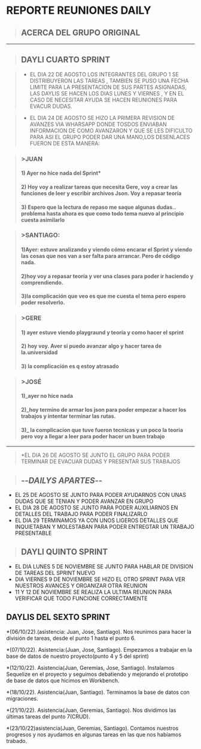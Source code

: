 # **REPORTE REUNIONES DAILY**
>## **ACERCA DEL GRUPO ORIGINAL**
---
>## **DAYLI CUARTO SPRINT**

>* EL DIA 22 DE AGOSTO LOS INTEGRANTES DEL GRUPO 1 SE DISTRIBUYERON LAS TAREAS , TAMBIEN SE PUSO UNA FECHA LIMITE PARA LA PRESENTACION DE SUS PARTES ASIGNADAS, LAS DAYLIS SE HACEN LOS DIAS LUNES Y VIERNES , Y EN EL CASO DE NECESITAR AYUDA SE HACEN REUNIONES PARA EVACUR DUDAS.

>* EL DIA 24 DE AGOSTO SE HIZO LA PRIMERA REVISION DE AVANZES VIA WHARSAPP DONDE TOSDOS ENVIABAN INFORMACION DE COMO AVANZARON Y QUE SE LES DIFICULTO PARA ASI EL GRUPO PODER DAR UNA MANO,LOS DESENLACES FUERON DE ESTA MANERA:


>### >JUAN
>#### 1) Ayer no hice nada del Sprint*
>#### 2) Hoy voy a realizar tareas que necesita Gere, voy a crear las funciones de leer y escribir archivos Json. Voy a repasar teoría 
>#### 3) Espero que la lectura de repaso me saque algunas dudas.. problema hasta ahora es que como todo tema nuevo al principio cuesta asimilarlo

>### >SANTIAGO:
 >#### 1)Ayer: estuve analizando y viendo cómo encarar el Sprint y viendo las cosas que nos van a ser falta para arrancar. Pero de código nada.
>#### 2)hoy voy a repasar teoría y ver una clases para poder ir haciendo y comprendiendo.
>#### 3)la complicación que veo es que me cuesta el tema pero espero poder resolverlo.

> ### >GERE
>#### 1) ayer estuve viendo playgraund y teoría y como hacer el sprint
>#### 2) hoy voy. Aver si puedo avanzar algo y hacer tarea de la.universidad
>#### 3) la complicación es q estoy atrasado

>### >JOSÉ
>#### 1)_ayer no hice nada 
>#### 2)_hoy termino de armar los json para poder empezar a hacer los trabajos y intentar terminar las rutas.
>#### 3)_ la complicacion que tuve fueron tecnicas y un poco la teoria pero voy a llegar a leer para poder hacer un buen trabajo
---
> *EL DIA 26 DE AGOSTO SE JUNTO EL GRUPO PARA PODER TERMINAR DE EVACUAR DUDAS Y PRESENTAR SUS TRABAJOS 

>## --*DAILYS APARTES*--
* EL 25 DE AGOSTO SE JUNTO PARA PODER AYUDARNOS CON UNAS DUDAS QUE SE TENIAN Y PODER AVANZAR EN GRUPO
* EL DIA 28 DE AGOSTO SE JUNTO PARA PODER AUXILIARNOS EN DETALLES DEL TRABAJO PARA PODER FINALIZARLO
* EL DIA 29 TERMINAMOS YA CON UNOS LIGEROS DETALLES QUE INQUIETABAN Y MOLESTABAN PARA PODER ENTREGTAR UN TRABAJO PRESENTABLE 


>## **DAYLI QUINTO SPRINT**
* EL DIA LUNES 5 DE NOVIEMBRE SE JUNTO PARA HABLAR DE DIVISION DE TAREAS DEL SPRINT NUEVO
* DIA VIERNES 9 DE NOVIEMBRE SE HIZO EL OTRO SPRINT PARA VER NUESTROS AVANCES Y ORGANIZAR OTRA REUNION
* 11 Y 12 DE NOVIEMBRE SE REALIZA LA ULTIMA REUNION PARA VERIFICAR QUE TODO FUNCIONE CORRECTAMENTE 


## **DAYLIS DEL SEXTO SPRINT**
*(06/10/22).(asistencia: Juan, Jose, Santiago). Nos reunimos para hacer la división de tareas, desde el punto 1 hasta el punto 6.

*(07/10/22). Asistencia:(Juan, Jose, Santiago). Empezamos a trabajar en la base de datos de nuestro proyecto(punto 4 y 5 del sprint)

*(12/10/22). Asistencia(Juan, Geremias, Jose, Santiago). Instalamos Sequelize en el proyecto y seguimos debatiendo y mejorando el prototipo de base de datos que hicimos en Workbench.

*(18/10/22). Asistencia(Juan, Santiago). Terminamos la base de datos con migraciones.

*(21/10/22). Asistencia(Juan, Geremias, Santiago). Nos dividimos las últimas tareas del punto 7(CRUD).

*(23/10/22)asistencia(Juan, Geremias, Santiago). Contamos nuestros progresos y nos ayudamos en algunas tareas en las que nos habíamos trabado.